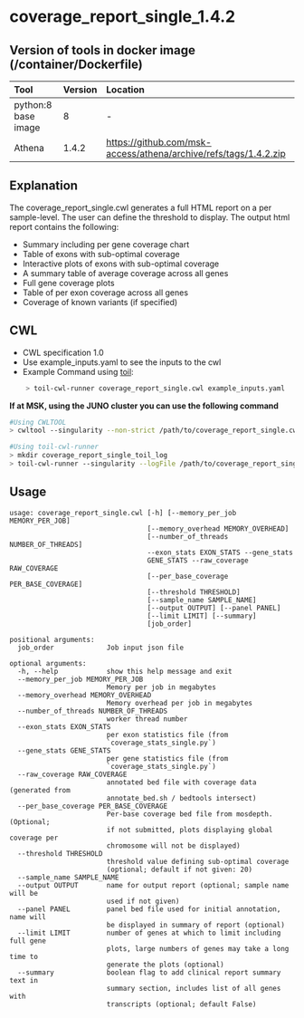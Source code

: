 # coverage_report_single_1.4.2  

## Version of tools in docker image \(/container/Dockerfile\)

| Tool | Version | Location |
| :--- | :--- | :--- |
| python:8 base image | 8 | - |
| Athena | 1.4.2 | https://github.com/msk-access/athena/archive/refs/tags/1.4.2.zip |

## Explanation
The coverage_report_single.cwl generates a full HTML report  on a per sample-level. The user can define the threshold to display.
The output html report contains the following:
+ Summary including per gene coverage chart
+ Table of exons with sub-optimal coverage
+ Interactive plots of exons with sub-optimal coverage
+ A summary table of average coverage across all genes
+ Full gene coverage plots
+ Table of per exon coverage across all genes
+ Coverage of known variants (if specified)

## CWL

* CWL specification 1.0
* Use example\_inputs.yaml to see the inputs to the cwl
* Example Command using [toil](https://toil.readthedocs.io):

```bash
    > toil-cwl-runner coverage_report_single.cwl example_inputs.yaml
```

**If at MSK, using the JUNO cluster you can use the following command**

```bash
#Using CWLTOOL
> cwltool --singularity --non-strict /path/to/coverage_report_single.cwl /path/to/inputs.yaml

#Using toil-cwl-runner
> mkdir coverage_report_single_toil_log
> toil-cwl-runner --singularity --logFile /path/to/coverage_report_single_toil_log/cwltoil.log  --jobStore /path/to/coverage_report_single_jobStore --batchSystem lsf --workDir /path/to/coverage_report_single_toil_log --outdir . --writeLogs /path/to/coverage_report_single_toil_log --logLevel DEBUG --stats --retryCount 2 --disableCaching --maxLogFileSize 20000000000 /path/to/coverage_report_single.cwl /path/to/inputs.yaml > coverage_report_single_toil.stdout 2> coverage_report_single_toil.stderr &
```

## Usage

```
usage: coverage_report_single.cwl [-h] [--memory_per_job MEMORY_PER_JOB]
                                  [--memory_overhead MEMORY_OVERHEAD]
                                  [--number_of_threads NUMBER_OF_THREADS]
                                  --exon_stats EXON_STATS --gene_stats
                                  GENE_STATS --raw_coverage RAW_COVERAGE
                                  [--per_base_coverage PER_BASE_COVERAGE]
                                  [--threshold THRESHOLD]
                                  [--sample_name SAMPLE_NAME]
                                  [--output OUTPUT] [--panel PANEL]
                                  [--limit LIMIT] [--summary]
                                  [job_order]

positional arguments:
  job_order             Job input json file

optional arguments:
  -h, --help            show this help message and exit
  --memory_per_job MEMORY_PER_JOB
                        Memory per job in megabytes
  --memory_overhead MEMORY_OVERHEAD
                        Memory overhead per job in megabytes
  --number_of_threads NUMBER_OF_THREADS
                        worker thread number
  --exon_stats EXON_STATS
                        per exon statistics file (from
                        `coverage_stats_single.py`)
  --gene_stats GENE_STATS
                        per gene statistics file (from
                        `coverage_stats_single.py`)
  --raw_coverage RAW_COVERAGE
                        annotated bed file with coverage data (generated from
                        annotate_bed.sh / bedtools intersect)
  --per_base_coverage PER_BASE_COVERAGE
                        Per-base coverage bed file from mosdepth. (Optional;
                        if not submitted, plots displaying global coverage per
                        chromosome will not be displayed)
  --threshold THRESHOLD
                        threshold value defining sub-optimal coverage
                        (optional; default if not given: 20)
  --sample_name SAMPLE_NAME
  --output OUTPUT       name for output report (optional; sample name will be
                        used if not given)
  --panel PANEL         panel bed file used for initial annotation, name will
                        be displayed in summary of report (optional)
  --limit LIMIT         number of genes at which to limit including full gene
                        plots, large numbers of genes may take a long time to
                        generate the plots (optional)
  --summary             boolean flag to add clinical report summary text in
                        summary section, includes list of all genes with
                        transcripts (optional; default False)
```
